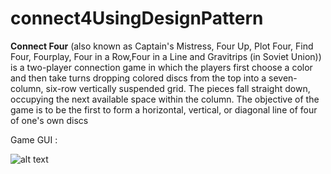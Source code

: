 # connect4UsingDesignPattern

**Connect Four** 
(also known as Captain's Mistress, Four Up, Plot Four, Find Four, Fourplay, Four in a Row,Four in a Line and Gravitrips (in Soviet Union)) is a two-player connection game in which the players first choose a color and then take turns dropping colored discs from the top into a seven-column, six-row vertically suspended grid. The pieces fall straight down, occupying the next available space within the column. The objective of the game is to be the first to form a horizontal, vertical, or diagonal line of four of one's own discs

Game GUI :

![alt text](https://github.com/MahmoudShaltoot/DesignPattern-Gang_Of_Five-/blob/master/connect4.png "Connect 4  Title Text 1")
